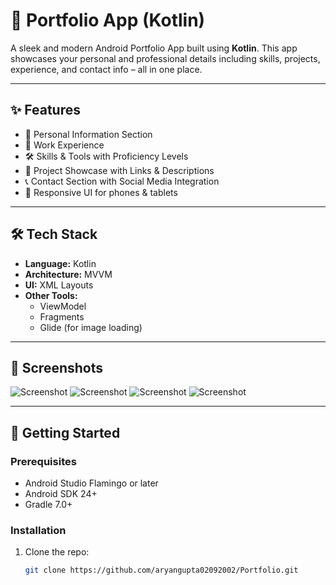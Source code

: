 # 📱 Portfolio App (Kotlin)

A sleek and modern Android Portfolio App built using **Kotlin**. This app showcases your personal and professional details including skills, projects, experience, and contact info – all in one place.

---

## ✨ Features

- 🧑 Personal Information Section
- 💼 Work Experience
- 🛠️ Skills & Tools with Proficiency Levels
- 📂 Project Showcase with Links & Descriptions
- 📞 Contact Section with Social Media Integration
- 📱 Responsive UI for phones & tablets

---

## 🛠 Tech Stack

- **Language:** Kotlin
- **Architecture:** MVVM
- **UI:** XML Layouts
- **Other Tools:**
    - ViewModel
    - Fragments
    - Glide (for image loading)

---

## 📸 Screenshots

![Screenshot](https://github.com/aryangupta02092002/Portfolio/blob/master/Screenshots/Media_1.jpeg?raw=true)
![Screenshot](https://github.com/aryangupta02092002/Portfolio/blob/master/Screenshots/Media_2.jpeg?raw=true)
![Screenshot](https://github.com/aryangupta02092002/Portfolio/blob/master/Screenshots/Media_3.jpeg?raw=true)
![Screenshot](https://github.com/aryangupta02092002/Portfolio/blob/master/Screenshots/Media_4.jpeg?raw=true)

---

## 🚀 Getting Started

### Prerequisites

- Android Studio Flamingo or later
- Android SDK 24+
- Gradle 7.0+

### Installation

1. Clone the repo:
   ```bash
   git clone https://github.com/aryangupta02092002/Portfolio.git
